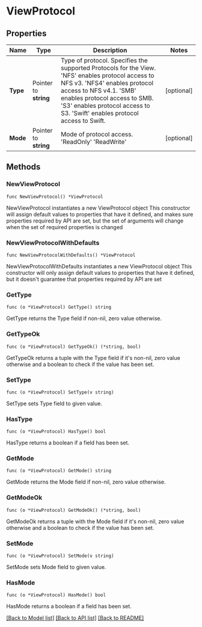 # ViewProtocol

## Properties

Name | Type | Description | Notes
------------ | ------------- | ------------- | -------------
**Type** | Pointer to **string** | Type of protocol. Specifies the supported Protocols for the View.   &#39;NFS&#39; enables protocol access to NFS v3.   &#39;NFS4&#39; enables protocol access to NFS v4.1.   &#39;SMB&#39; enables protocol access to SMB.   &#39;S3&#39; enables protocol access to S3.   &#39;Swift&#39; enables protocol access to Swift. | [optional] 
**Mode** | Pointer to **string** | Mode of protocol access.   &#39;ReadOnly&#39;   &#39;ReadWrite&#39; | [optional] 

## Methods

### NewViewProtocol

`func NewViewProtocol() *ViewProtocol`

NewViewProtocol instantiates a new ViewProtocol object
This constructor will assign default values to properties that have it defined,
and makes sure properties required by API are set, but the set of arguments
will change when the set of required properties is changed

### NewViewProtocolWithDefaults

`func NewViewProtocolWithDefaults() *ViewProtocol`

NewViewProtocolWithDefaults instantiates a new ViewProtocol object
This constructor will only assign default values to properties that have it defined,
but it doesn't guarantee that properties required by API are set

### GetType

`func (o *ViewProtocol) GetType() string`

GetType returns the Type field if non-nil, zero value otherwise.

### GetTypeOk

`func (o *ViewProtocol) GetTypeOk() (*string, bool)`

GetTypeOk returns a tuple with the Type field if it's non-nil, zero value otherwise
and a boolean to check if the value has been set.

### SetType

`func (o *ViewProtocol) SetType(v string)`

SetType sets Type field to given value.

### HasType

`func (o *ViewProtocol) HasType() bool`

HasType returns a boolean if a field has been set.

### GetMode

`func (o *ViewProtocol) GetMode() string`

GetMode returns the Mode field if non-nil, zero value otherwise.

### GetModeOk

`func (o *ViewProtocol) GetModeOk() (*string, bool)`

GetModeOk returns a tuple with the Mode field if it's non-nil, zero value otherwise
and a boolean to check if the value has been set.

### SetMode

`func (o *ViewProtocol) SetMode(v string)`

SetMode sets Mode field to given value.

### HasMode

`func (o *ViewProtocol) HasMode() bool`

HasMode returns a boolean if a field has been set.


[[Back to Model list]](../README.md#documentation-for-models) [[Back to API list]](../README.md#documentation-for-api-endpoints) [[Back to README]](../README.md)


